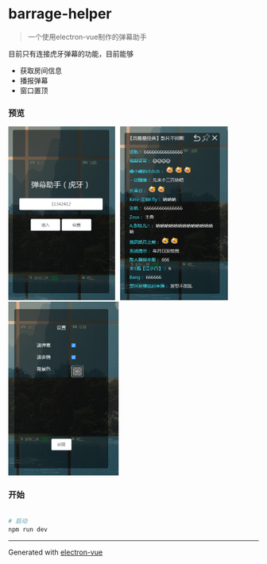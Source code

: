 # barrage-helper

> 一个使用electron-vue制作的弹幕助手

目前只有连接虎牙弹幕的功能，目前能够

- 获取房间信息
- 播报弹幕
- 窗口置顶

### 预览
<style>img{height: 350px;margin-right: 10px;}</style>
![](assets/preview1.png)![](assets/preview2.png)![](assets/preview3.png)

### 开始

``` bash

# 启动
npm run dev

```

---

Generated with [electron-vue](https://github.com/SimulatedGREG/electron-vue)
